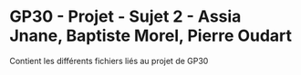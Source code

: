 # GP30 - Projet - Sujet 2 - Assia Jnane, Baptiste Morel, Pierre Oudart
 Contient les différents fichiers liés au projet de GP30
